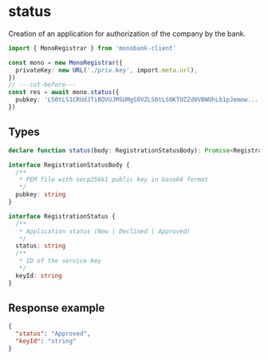 # status

Creation of an application for authorization of the company by the bank.

```ts twoslash
import { MonoRegistrar } from 'monobank-client'

const mono = new MonoRegistrar({
  privateKey: new URL('./priv.key', import.meta.url),
})
// ---cut-before---
const res = await mono.status({
  pubkey: 'LS0tLS1CRUdJTiBQVUJMSUMgS0VZLS0tLS0KTUZZd0VBWUhLb1pJemow...'
})
```

## Types
```ts
declare function status(body: RegistrationStatusBody): Promise<RegistrationStatus>

interface RegistrationStatusBody {
  /**
   * PEM file with secp256k1 public key in base64 format
   */
  pubkey: string
}

interface RegistrationStatus {
  /**
   * Application status (New | Declined | Approved)
   */
  status: string
  /**
   * ID of the service key
   */
  keyId: string
}
```

## Response example
```json
{
  "status": "Approved",
  "keyId": "string"
}
```
